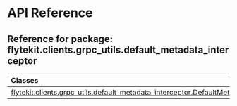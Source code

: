 # API Reference

## Reference for package: flytekit.clients.grpc_utils.default_metadata_interceptor

| Classes  |
| :------------- |
| [flytekit.clients.grpc_utils.default_metadata_interceptor.DefaultMetadataInterceptor](flytekit_clients_grpc_utils_default_metadata_interceptor_defaultmetadatainterceptor) |
